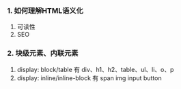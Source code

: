 ### 1. 如何理解HTML语义化

1. 可读性
2. SEO

### 2. 块级元素、内联元素

1. display: block/table  有 div、h1、h2、table、ul、li、o、p
2. display: inline/inline-block  有 span img input button
